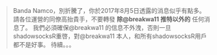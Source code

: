 > Banda Namco，別折騰了，你於2017年8月5日透露的消息似乎有點多。
> 請各位運營的同僚高抬貴手，不要轉發 **除@breakwa11 推特以外的** 任何消息了。
> 我們必須確保@breakwa11 的信息不外洩，否則一旦shadowsocksR重啓，對@breakwa11 本人，和所有shadowsocksR用戶都不是好事。
> 待續。。。
> 
